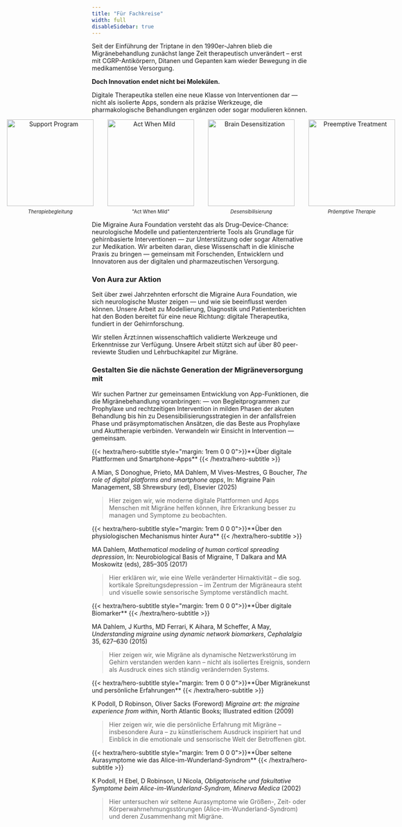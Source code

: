 ```yaml
---
title: "Für Fachkreise"
width: full
disableSidebar: true
---
```


Seit der Einführung der Triptane in den 1990er-Jahren blieb die Migränebehandlung zunächst lange Zeit therapeutisch unverändert – erst mit CGRP-Antikörpern, Ditanen und Gepanten kam wieder Bewegung in die medikamentöse Versorgung.

**Doch Innovation endet nicht bei Molekülen.**

Digitale Therapeutika stellen eine neue Klasse von Interventionen dar — nicht als isolierte Apps, sondern als präzise Werkzeuge, die pharmakologische Behandlungen ergänzen oder sogar modulieren können.




<div style="display: flex; justify-content: center; gap: 2rem;">
  <figure style="margin: 0; text-align: center;">
    <img
      src="/images/pop.png"
      style="width: 200px; height: auto;"
      alt="Support Program" />
    <figcaption style="font-size: 0.8em; margin-top: 0.5em;">
      <i>Therapiebegleitung</i>
    </figcaption>
  </figure>

  <figure style="margin: 0; text-align: center;">
    <img
      src="/images/act-when-mild.png"
      style="width: 200px; height: auto;"
      alt="Act When Mild" />
    <figcaption style="font-size: 0.8em; margin-top: 0.5em;">
        "Act When Mild"
    </figcaption>
  </figure>

  <figure style="margin: 0; text-align: center;">
    <img
      src="/images/desensitization.png"
      style="width: 200px; height: auto;"
      alt="Brain Desensitization" />
    <figcaption style="font-size: 0.8em; margin-top: 0.5em;">
      <i>Desensibilisierung</i>
    </figcaption>
  </figure>

  <figure style="margin: 0; text-align: center;">
    <img
      src="/images/preemptive.png"
      style="width: 200px; height: auto;"
      alt="Preemptive Treatment" />
    <figcaption style="font-size: 0.8em; margin-top: 0.5em;">
        <i>Präemptive Therapie</i>
    </figcaption>
  </figure>
</div>

Die Migraine Aura Foundation versteht das als Drug–Device-Chance: neurologische Modelle und patientenzentrierte Tools als Grundlage für gehirnbasierte Interventionen — zur Unterstützung oder sogar Alternative zur Medikation.
Wir arbeiten daran, diese Wissenschaft in die klinische Praxis zu bringen — gemeinsam mit Forschenden, Entwicklern und Innovatoren aus der digitalen und pharmazeutischen Versorgung.

### Von Aura zur Aktion
Seit über zwei Jahrzehnten erforscht die Migraine Aura Foundation, wie sich neurologische Muster zeigen — und wie sie beeinflusst werden können. Unsere Arbeit zu Modellierung, Diagnostik und Patientenberichten hat den Boden bereitet für eine neue Richtung: digitale Therapeutika, fundiert in der Gehirnforschung.

Wir stellen Ärzt:innen wissenschaftlich validierte Werkzeuge und Erkenntnisse zur Verfügung. Unsere Arbeit stützt sich auf über 80 peer-reviewte Studien und Lehrbuchkapitel zur Migräne.

### Gestalten Sie die nächste Generation der Migräneversorgung mit




Wir suchen Partner zur gemeinsamen Entwicklung von App-Funktionen, die die Migränebehandlung voranbringen:
— von Begleitprogrammen zur Prophylaxe und rechtzeitigen Intervention in milden Phasen der akuten Behandlung
bis hin zu Desensibilisierungsstrategien in der anfallsfreien Phase und präsymptomatischen Ansätzen, die das Beste aus Prophylaxe und Akuttherapie verbinden.
Verwandeln wir Einsicht in Intervention — gemeinsam.

<div>
{{< hextra/hero-subtitle style="margin: 1rem 0 0 0">}}**Über digitale Plattformen und Smartphone-Apps**
{{< /hextra/hero-subtitle >}}
</div>

A Mian, S Donoghue, Prieto, MA Dahlem, M Vives-Mestres, G Boucher, *The role of digital platforms and smartphone apps*, In: Migraine Pain Management, SB Shrewsbury (ed), Elsevier (2025)
> Hier zeigen wir, wie moderne digitale Plattformen und Apps Menschen mit Migräne helfen können, ihre Erkrankung besser zu managen und Symptome zu beobachten.

<div>
{{< hextra/hero-subtitle style="margin: 1rem 0 0 0">}}**Über den physiologischen Mechanismus hinter Aura**
{{< /hextra/hero-subtitle >}}
</div>



MA Dahlem, *Mathematical modeling of human cortical spreading depression*, In: Neurobiological Basis of Migraine, T Dalkara and MA Moskowitz (eds), 285–305 (2017)
> Hier erklären wir, wie eine Welle veränderter Hirnaktivität – die sog. kortikale Spreitungsdepression – im Zentrum der Migräneaura steht und visuelle sowie sensorische Symptome verständlich macht.

<div>
{{< hextra/hero-subtitle style="margin: 1rem 0 0 0">}}**Über digitale Biomarker**
{{< /hextra/hero-subtitle >}}
</div>



MA Dahlem, J Kurths, MD Ferrari, K Aihara, M Scheffer, A May, *Understanding migraine using dynamic network biomarkers*, *Cephalalgia* 35, 627–630 (2015)
> Hier zeigen wir, wie Migräne als dynamische Netzwerkstörung im Gehirn verstanden werden kann – nicht als isoliertes Ereignis, sondern als Ausdruck eines sich ständig verändernden Systems.

<div>
{{< hextra/hero-subtitle style="margin: 1rem 0 0 0">}}**Über Migränekunst und persönliche Erfahrungen**
{{< /hextra/hero-subtitle >}}
</div>

K Podoll, D Robinson, Oliver Sacks (Foreword)
*Migraine art: the migraine experience from within*,  North Atlantic Books; Illustrated edition (2009)
> Hier zeigen wir, wie die persönliche Erfahrung mit Migräne – insbesondere Aura – zu künstlerischem Ausdruck inspiriert hat und Einblick in die emotionale und sensorische Welt der Betroffenen gibt.

<div>
{{< hextra/hero-subtitle style="margin: 1rem 0 0 0">}}**Über seltene Aurasymptome wie das Alice-im-Wunderland-Syndrom**
{{< /hextra/hero-subtitle >}}
</div>

K Podoll, H Ebel, D Robinson, U Nicola, *Obligatorische und fakultative Symptome beim Alice-im-Wunderland-Syndrom*, *Minerva Medica* (2002)
> Hier untersuchen wir seltene Aurasymptome wie Größen-, Zeit- oder Körperwahrnehmungsstörungen (Alice-im-Wunderland-Syndrom) und deren Zusammenhang mit Migräne.
